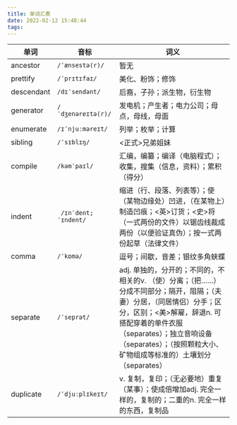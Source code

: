 ```yaml
---
title: 单词汇表
date: 2022-02-12 15:48:44
tags:
---
```

|单词|音标|词义|
|---|---|-----|
|ancestor|`/ˈænsestə(r)/`|暂无|
|prettify|`/ˈprɪtɪfaɪ/`|美化、粉饰；修饰|
|descendant|`/dɪˈsendənt/`|后裔，子孙；派生物，衍生物|
|generator|`/ˈdʒenəreɪtə(r)/ `|发电机；产生者；电力公司；母点，母线，母面|
|enumerate|`/ɪˈnjuːməreɪt/`|列举；枚举；计算|
|sibling|`/ˈsɪblɪŋ/ `|<正式>兄弟姐妹|
|compile|`/kəmˈpaɪl/ `|汇编，编纂；编译（电脑程式）；收集，搜集（信息，资料）；累积（得分）|
|indent|` /ɪnˈdent; ˈɪndent/`|缩进（行、段落、列表等）；使（某物边缘处）凹进，（在某物上）制造凹痕；<英>订货；<史>将（一式两份的文件）以锯齿线裁成两份（以便验证真伪）；按一式两份起草（法律文件）|
|comma|`/ˈkɒmə/ `| 逗号；间歇，音差；银纹多角蛱蝶|
|separate|`/ˈseprət/ `|adj. 单独的，分开的；不同的，不相关的v. （使）分离；（把……）分成不同部分；隔开，阻隔；（夫妻）分居，（同居情侣）分手；区分，区别；<美>解雇，辞退n. 可搭配穿着的单件衣服（separates）；独立音响设备（separates）；（按照颗粒大小、矿物组成等标准的）土壤划分（separates）|
|duplicate|`/ˈdjuːplɪkeɪt/`|v. 复制，复印；（无必要地）重复（某事）；使成倍增加adj. 完全一样的，复制的；二重的n. 完全一样的东西，复制品|